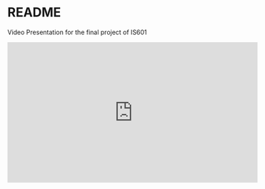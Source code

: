 # README

Video Presentation for the final project of IS601
<iframe width="560" height="315" src="https://www.youtube.com/embed/jq14viS3NoA" title="YouTube video player" frameborder="0" allow="accelerometer; autoplay; clipboard-write; encrypted-media; gyroscope; picture-in-picture" allowfullscreen></iframe>